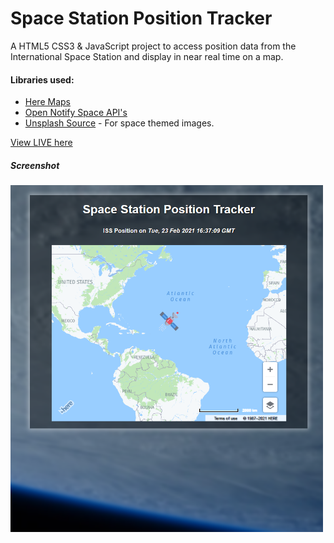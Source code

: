 # Space Station Position Tracker

A HTML5 CSS3 & JavaScript project to access position data from the International Space Station and display in near real time on a map.

#### Libraries used:

- [Here Maps](https://developer.here.com/)
- [Open Notify Space API's](http://open-notify.org/)
- [Unsplash Source](https://source.unsplash.com/) - For space themed images.

[View LIVE here]()

##### Screenshot

<img src="./images/screenshot.png" width="500px">
